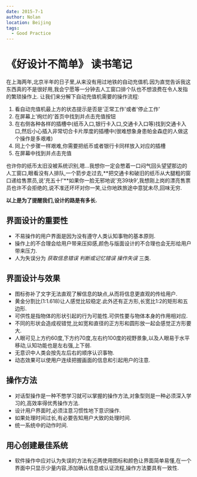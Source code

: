```yaml
---
date: 2015-7-1
author: Nolan
location: Beijing
tags:
  - Good Practice
---
```

# 《好设计不简单》 读书笔记

在上海两年,北京半年的日子里,从来没有用过地铁的自动充值机.因为直觉告诉我这东西真的不是很好用,我会宁愿等一分钟去人工窗口排个队也不想浪费在令人发指的繁琐操作上.
让我们来分解下自动充值机需要的操作流程:

1. 看自动充值机最上方的状态提示是否是'正常工作'或者'停止工作'
2. 在屏幕上'绚烂的'首页中找到并点击充值按钮
3. 在右侧各种各样的插槽中(纸币入口,银行卡入口,交通卡入口等)找到交通卡入口,然后小心插入非常切合卡片厚度的插槽中(很难想象身患帕金森症的人做这个操作是多艰难)
4. 同上个步骤一样艰难,你需要把纸币或者银行卡同样放入对应的插槽
5. 在屏幕中找到并点击充值

也许你的纸币太旧没被系统识别,嗯...我想你一定会憋着一口闷气回头望望那边的人工窗口,眼看没有人排队,一个箭步走过去,**把交通卡和破旧的纸币从大腿粗的窗口递给售票员,说'充五十!'**如果你一脸无邪地说'充39块9',我想刚上岗的漂亮售票员也许不会拒绝的,说不准还坏坏对你一笑,让你地跌旅途中意犹未尽,回味无穷.

**以上是为了提醒我们,设计的路是有多长.**

## 界面设计的重要性

* 不易操作的用户界面是因为没有遵守人类认知事物的基本原则.
* 操作上的不合理会给用户带来压抑感,颜色与版面设计的不合理也会无形给用户带来压力.
* 人为失误分为 *获取信息错误* *判断或记忆错误* *操作失误* 三类.

## 界面设计与效果

* 图标弥补了文字无法直观了解信息的缺点,从而将信息更直观的传给用户.
* 黄金分割比(1:1.618)让人感觉比较稳定.此外还有正方形,长宽比1:2的矩形和五边形.
* 可供性是指物体的形状引起的行为可能性.可供性要与物体本身的作用相对应.
* 不同的形状会造成视错觉,比如宽和直径的正方形和圆形放一起会感觉正方形要大.
* 人眼可见上方约60度,下方约70度,左右约100度的视野景象,以及人眼易于水平移动,认知功能也是左右强,上下弱.
* 无意识中人类会按先左后右的顺序认识事物.
* 动态效果可以使用户连续把握画面的信息和引起用户的注意.


## 操作方法

* 对话型操作是一种不憋学习就可以掌握的操作方法,对象型则是一种必须深入学习的,高效率得优秀操作方法.
* 设计用户界面时,必须注意习惯性地下意识操作.
* 如果处理时间过长,有必要告知用户大致的处理时间.
* 统一系统中的动作时间.

## 用心创建最佳系统

* 软件操作中应对认为失误的方法有近两使用图标和颜色让界面简单易懂,在一个界面中只显示少量内容,添加确认信息或认证流程,操作方法要具有一致性.
